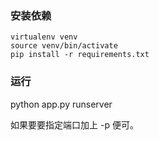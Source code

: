 ### 安装依赖
    virtualenv venv
    source venv/bin/activate
    pip install -r requirements.txt
    
### 运行
   python app.py runserver 

如果要要指定端口加上 -p  便可。